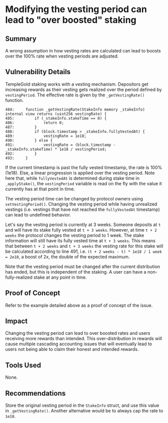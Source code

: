 # Modifying the vesting period can lead to "over boosted" staking

## Summary

A wrong assumption in how vesting rates are calculated can lead to boosts over the 100% rate when vesting periods are adjusted.

## Vulnerability Details

TempleGold staking works with a vesting mechanism. Depositors get increasing rewards as their vesting gets realized over the period defined by `vestingPeriod`. The effective rate is given by the `_getVestingRate()` function.

```solidity
484:     function _getVestingRate(StakeInfo memory _stakeInfo) internal view returns (uint256 vestingRate) {
485:         if (_stakeInfo.stakeTime == 0) {
486:             return 0;
487:         }
488:         if (block.timestamp > _stakeInfo.fullyVestedAt) {
489:             vestingRate = 1e18;
490:         } else {
491:             vestingRate = (block.timestamp - _stakeInfo.stakeTime) * 1e18 / vestingPeriod;
492:         }
493:     }
```

If the current timestamp is past the fully vested timestamp, the rate is 100% (1e18). Else, a linear progression is applied over the vesting period. Note here that, while `fullyVestedAt` is determined during stake time in `_applyStake()`, the `vestingPeriod` variable is read on the fly with the value it currently has at that point in time.

The vesting period time can be changed by protocol owners using `setVestingPeriod()`. Changing the vesting period while having unrealized vestings (i.e. vestings that have not reached the `fullyVestedAt` timestamp) can lead to undefined behavior.

Let's say the vesting period is currently at 3 weeks. Someone deposits at `t` and will have its stake fully vested at `t + 3 weeks`. However, at time `t + 2 weeks` the protocol changes the vesting period to 1 week. The stake information will still have its fully vested time at `t + 3 weeks`. This means that between `t + 2 weeks` and `t + 3 weeks` the vesting rate for this stake will be calculated according to line 491, i.e. `(t + 2 weeks - t) * 1e18 / 1 week = 2e18`, a boost of 2x, the double of the expected maximum.

Note that the vesting period must be changed after the current distribution has ended, but this is independent of the staking. A user can have a non-fully-realized stake at any point in time.

## Proof of Concept

Refer to the example detailed above as a proof of concept of the issue.

## Impact

Changing the vesting period can lead to over boosted rates and users receiving more rewards than intended. This over-distribution in rewards will cause multiple cascading accounting issues that will eventually lead to users not being able to claim their honest and intended rewards.

## Tools Used

None.

## Recommendations

Store the original vesting period in the `StakeInfo` struct, and use this value in `_getVestingRate()`. Another alternative would be to always cap the rate to `1e18`.
